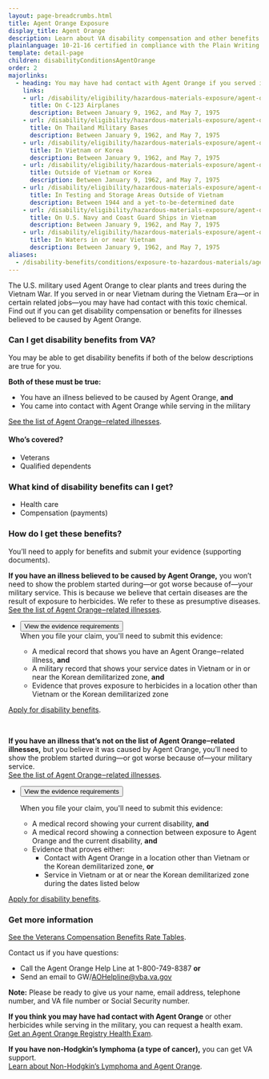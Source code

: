 ```yaml
---
layout: page-breadcrumbs.html
title: Agent Orange Exposure
display_title: Agent Orange
description: Learn about VA disability compensation and other benefits for Veterans with illnesses related to Agent Orange exposure during the Vietnam War or in certain related jobs. Find out if you may have had contact with this toxic chemical, and how to file a claim for compensation.
plainlanguage: 10-21-16 certified in compliance with the Plain Writing Act
template: detail-page
children: disabilityConditionsAgentOrange
order: 2
majorlinks:
  - heading: You may have had contact with Agent Orange if you served in any of these ways
    links:
    - url: /disability/eligibility/hazardous-materials-exposure/agent-orange/c-123-aircraft/
      title: On C-123 Airplanes
      description: Between January 9, 1962, and May 7, 1975
    - url: /disability/eligibility/hazardous-materials-exposure/agent-orange/thailand-military-bases/
      title: On Thailand Military Bases
      description: Between January 9, 1962, and May 7, 1975
    - url: /disability/eligibility/hazardous-materials-exposure/agent-orange/service-in-vietnam-korea/
      title: In Vietnam or Korea
      description: Between January 9, 1962, and May 7, 1975
    - url: /disability/eligibility/hazardous-materials-exposure/agent-orange/service-outside-vietnam-korea/
      title: Outside of Vietnam or Korea
      description: Between January 9, 1962, and May 7, 1975
    - url: /disability/eligibility/hazardous-materials-exposure/agent-orange/testing-storage-areas/
      title: In Testing and Storage Areas Outside of Vietnam
      description: Between 1944 and a yet-to-be-determined date
    - url: /disability/eligibility/hazardous-materials-exposure/agent-orange/navy-coast-guard-ships-vietnam/
      title: On U.S. Navy and Coast Guard Ships in Vietnam
      description: Between January 9, 1962, and May 7, 1975
    - url: /disability/eligibility/hazardous-materials-exposure/agent-orange/vietnam-waters/
      title: In Waters in or near Vietnam
      description: Between January 9, 1962, and May 7, 1975
aliases:
  - /disability-benefits/conditions/exposure-to-hazardous-materials/agent-orange/
---
```


<div class="va-introtext">

The U.S. military used Agent Orange to clear plants and trees during the Vietnam War. If you served in or near Vietnam during the Vietnam Era—or in certain related jobs—you may have had contact with this toxic chemical. Find out if you can get disability compensation or benefits for illnesses believed to be caused by Agent Orange.

</div>

<div class="feature" markdown="1">

### Can I get disability benefits from VA?

You may be able to get disability benefits if both of the below descriptions are true for you.

**Both of these must be true:**
- You have an illness believed to be caused by Agent Orange, **and**
- You came into contact with Agent Orange while serving in the military

[See the list of Agent Orange‒related illnesses](/disability/eligibility/hazardous-materials-exposure/agent-orange/related-diseases/).


#### Who’s covered?

- Veterans
- Qualified dependents

</div>

### What kind of disability benefits can I get?

- Health care
- Compensation (payments)

### How do I get these benefits?

You’ll need to apply for benefits and submit your evidence (supporting documents). 

**If you have an illness believed to be caused by Agent Orange,** you won’t need to show the problem started during—or got worse because of—your military service. This is because we believe that certain diseases are the result of exposure to herbicides. We refer to these as presumptive diseases. <br>
[See the list of Agent Orange‒related illnesses](/disability/eligibility/hazardous-materials-exposure/agent-orange/related-diseases/).

<ul class="usa-accordion">
<li>
<button class="usa-button-unstyled usa-accordion-button" aria-controls="evidence-agent-orange">View the evidence requirements</button>
<div id="evidence-agent-orange" class="usa-accordion-content">
When you file your claim, you'll need to submit this evidence:
  
- A medical record that shows you have an Agent Orange‒related illness, **and**
- A military record that shows your service dates in Vietnam or in or near the Korean demilitarized zone, **and**
- Evidence that proves exposure to herbicides in a location other than Vietnam or the Korean demilitarized zone

</div>
</li>
</ul>

[Apply for disability benefits](/disability/how-to-file-claim/).

<br>

**If you have an illness that’s not on the list of Agent Orange‒related illnesses,** but you believe it was caused by Agent Orange, you’ll need to show the problem started during—or got worse because of—your military service. <br>
[See the list of Agent Orange‒related illnesses](/disability/eligibility/hazardous-materials-exposure/agent-orange/related-diseases/).

<ul class="usa-accordion">
<li>
<button class="usa-button-unstyled usa-accordion-button" aria-controls="illness-not-on-list">View the evidence requirements</button>
<div id="illness-not-on-list" class="usa-accordion-content">
  
When you file your claim, you'll need to submit this evidence:
- A medical record showing your current disability, **and**
- A medical record showing a connection between exposure to Agent Orange and the current disability, **and**
- Evidence that proves either:
   - Contact with Agent Orange in a location other than Vietnam or the Korean demilitarized zone, **or**
   - Service in Vietnam or at or near the Korean demilitarized zone during the dates listed below
  
</div>
</li>
</ul>

[Apply for disability benefits](/disability/how-to-file-claim/).


### Get more information

[See the Veterans Compensation Benefits Rate Tables](https://www.benefits.va.gov/COMPENSATION/resources_comp01.asp).

Contact us if you have questions:
- Call the Agent Orange Help Line at 1-800-749-8387 **or** 
- Send an email to GW/AOHelpline@vba.va.gov

**Note:** Please be ready to give us your name, email address, telephone number, and VA file number or Social Security number.

**If you think you may have had contact with Agent Orange** or other herbicides while serving in the military, you can request a health exam. <br>
[Get an Agent Orange Registry Health Exam](/disability/eligibility/hazardous-materials-exposure/agent-orange/registry-health-exam/).

**If you have non-Hodgkin’s lymphoma (a type of cancer),** you can get VA support. <br>
[Learn about Non-Hodgkin’s Lymphoma and Agent Orange](/disability/eligibility/hazardous-materials-exposure/agent-orange/non-hodgkins-lymphoma/).

